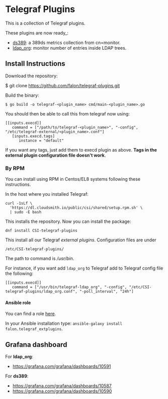 # Telegraf Plugins

This is a collection of Telegraf plugins.

These plugins are now ready_:

- [ds389](plugins/inputs/ds389/README.md): a 389ds metrics collection from cn=monitor.
- [ldap_org](plugins/inputs/ldap_org/README.md): monitor number of entries inside LDAP trees.

## Install Instructions

Download the repository:

$ git clone https://github.com/falon/telegraf-plugins.git

Build the binary:

	$ go build -o telegraf-<plugin_name> cmd/main-<plugin_name>.go

You should then be able to call this from telegraf now using:

```
[[inputs.execd]]
   command = ["/path/to/telegraf-<plugin_name>", "-config", "/etc/telegraf-external/<plugin_name>.conf"]
   [inputs.execd.tags]
      instance = "default"
```

If you want any tags, just add them to execd plugin as above. __Tags in the external plugin configuration file doesn't work__.


### By RPM

You can install using RPM in Centos/EL8 systems following these instructions.

In the host where you installed Telegraf:

```
curl -1sLf \
  'https://dl.cloudsmith.io/public/csi/shared/setup.rpm.sh' \
  | sudo -E bash
```

This installs the repository. Now you can install the package:

`dnf install CSI-telegraf-plugins`

This install all our Telegraf _external plugins_.
Configuration files are under

	/etc/CSI-telegraf-plugins/

The path to command is */usr/bin*.

For instance, if you want add `ldap_org` to Telegraf add to Telegraf config file the following:

```
[[inputs.execd]]
   command = ["/usr/bin/telegraf-ldap_org", "-config", "/etc/CSI-telegraf-plugins/ldap_org.conf", "-poll_interval", "24h"]
```

#### Ansible role

You can find a role [here](https://galaxy.ansible.com/falon/telegraf-extplugins).

In your Ansible installation type: `ansible-galaxy install falon.telegraf_extplugins`.

## Grafana dashboard

For **ldap_org**:

- https://grafana.com/grafana/dashboards/10591

For **ds389**:

- https://grafana.com/grafana/dashboards/10587
- https://grafana.com/grafana/dashboards/10590
